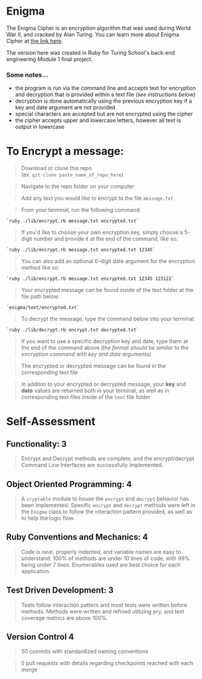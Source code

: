 # Enigma
The Enigma Cipher is an encryption algorithm that was used during World War II, and cracked by Alan Turing. You can learn more about Enigma Cipher at [the link here](https://en.wikipedia.org/wiki/Enigma_machine#:~:text=The%20Enigma%20machine%20is%20a,branches%20of%20the%20German%20military).

The version here was created in Ruby for Turing School's back-end engineering Module 1 final project. 

### Some notes...
- the program is run via the command line and accepts text for encryption and decryption that is provided within a text file *(see instructions below)* 
- decryption is done automatically using the previous encryption key if a key and date argument are not provided
- special characters are accepted but are not encrypted using the cipher
- the cipher accepts upper and lowercase letters, however all text is output in lowercase

# To Encrypt a message:  
> Download or clone this repo  
(ex. `git clone paste_name_of_repo_here`)  
  
> Navigate to the repo folder on your computer  
  
> Add any text you would like to encrypt to the file `message.txt`  
  
> From your terminal, run the following command: 

    `ruby ./lib/encrypt.rb message.txt encrypted.txt`  

> If you'd like to choose your own encryption key, simply choose a 5-digit number and provide it at the end of the command, like so: 

    `ruby ./lib/encrypt.rb message.txt encrypted.txt 12345` 

> You can also add an optional 6-digit date argument for the encryption method like so:

    `ruby ./lib/encrypt.rb message.txt encrypted.txt 12345 123122`  
        
> Your encrypted message can be found inside of the text folder at the file path below:

    `enigma/text/encrypted.txt`  
        
> To decrypt the message, type the command below into  your terminal:

    `ruby ./lib/decrypt.rb encrypt.txt decrypted.txt`  
      
> If you want to use a specific decryption key and date, type them at the end of the command above *(the format should be similar to the encryption command with key and date arguments)*  
    
> The encrypted or decrypted message can be found in the corresponding text file  
  
> In additon to your encrypted or decrypted message, your **key** and **date** values are returned both in your terminal, as well as in corresponding text files inside of the `text` file folder
   
     
     
# Self-Assessment
## Functionality: 3
> Encrypt and Decrypt methods are complete, and the encrypt/decrypt Command Line Interfaces are successfully implemented.
## Object Oriented Programming: 4
> A `cryptable` module to house the `encrypt` and `decrypt` behavior has been implemented. Specific `encrypt` and `decrypt` methods were left in the `Enigma` class to follow the interaction pattern provided, as well as to help the logic flow.
## Ruby Conventions and Mechanics: 4
> Code is neat, properly indented, and variable names are easy to understand. 100% of methods are under 10 lines of code, with 99% being under 7 lines. Enumerables used are best choice for each application.
## Test Driven Development: 3
> Tests follow interaction pattern and most tests were written before methods. Methods were written and refined utilizing pry, and test coverage metrics are above 100%.
## Version Control 4
 > 50 commits with standardized naming conventions  
   
 > 5 pull requests with details regarding checkpoints reached with each merge